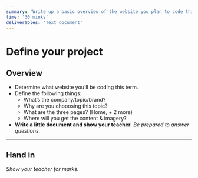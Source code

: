 ```yaml
---
summary: 'Write up a basic overview of the website you plan to code this term.'
time: '30 minks'
deliverables: 'Text document'
---
```


# Define your project

## Overview

- Determine what website you’ll be coding this term.
- Define the following things:
  - What’s the company/topic/brand?
  - Why are you chooosing this topic?
  - What are the three pages? (Home, + 2 more)
  - Where will you get the content & imagery?
- **Write a little document and show your teacher.** *Be prepared to answer questions.*

---

## Hand in

*Show your teacher for marks.*
